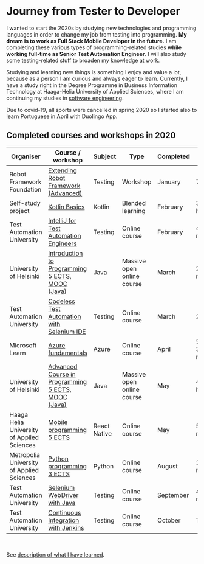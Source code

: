 # Journey from Tester to Developer

I wanted to start the 2020s by studying new technologies and programming languages in order to change my job from testing into programming. **My dream is to work as Full Stack Mobile Developer in the future.** I am completing these various types of programming-related studies **while working full-time as Senior Test Automation Engineer**. I will also study some testing-related stuff to broaden my knowledge at work.

Studying and learning new things is something I enjoy and value a lot, because as a person I am curious and always eager to learn. Currently, I have a study right in the Degree Programme in Business Information Technology at Haaga-Helia University of Applied Sciences, where I am continuing my studies in [software engineering](https://opinto-opas.haaga-helia.fi/index.php/en/13336/en/39079/DIGI19-E/303/year/2019?userLang=en).

Due to covid-19, all sports were cancelled in spring 2020 so I started also to learn Portuguese in April with Duolingo App.

## Completed courses and workshops in 2020

| Organiser | Course / workshop        | Subject | Type | Completed | Time spent |
| -------------------- | ------------- | ----- | ----- | ------------- | ---------- |
| Robot Framework Foundation | [Extending Robot Framework (Advanced)](https://robocon.io/#extending-robot-framework-(advanced)-[sold-out])| Testing | Workshop | January | 7 hours |
| Self-study project |[Kotlin Basics](https://github.com/teijatestaaja/kotlin-self-study) | Kotlin | Blended learning | February | 30 hours |
| Test Automation University | [IntelliJ for Test Automation Engineers](https://testautomationu.applitools.com/intellij/) | Testing | Online course | February | 4 h 45 min |
| University of Helsinki | [Introduction to Programming 5 ECTS, MOOC (Java)](https://ohjelmointi-20.mooc.fi/) | Java | Massive open online course | March | 27 h 15 min |
| Test Automation University | [Codeless Test Automation with Selenium IDE](https://testautomationu.applitools.com/codeless-test-automation-with-selenium-ide/) | Testing | Online course | March | 2 hours |
| Microsoft Learn | [Azure fundamentals](https://docs.microsoft.com/fi-fi/learn/paths/azure-fundamentals/) | Azure | Online course | April | 5 hours 35 minutes |
| University of Helsinki | [Advanced Course in Programming 5 ECTS, MOOC (Java)](https://ohjelmointi-20.mooc.fi/) | Java | Massive open online course | May | 43 hours |
| Haaga Helia University of Applied Sciences | [Mobile programming 5 ECTS](https://opinto-opas.haaga-helia.fi/course_unit/SWD4TN021) | React Native | Online course | May | 51 h 10 min |
| Metropolia University of Applied Sciences | [Python programming 3 ECTS](https://campusonline.fi/course/python-programming/) | Python | Online course | August | 12 h 20 min |
| Test Automation University | [Selenium WebDriver with Java](https://testautomationu.applitools.com/selenium-webdriver-tutorial-java/) | Testing | Online course | September | 4 h 30 min |
| Test Automation University | [Continuous Integration with Jenkins](https://testautomationu.applitools.com/jenkins-tutorial/) | Testing | Online course | October | TODO |

&nbsp;&nbsp;&nbsp;

See [description of what I have learned](completed_courses.md).
